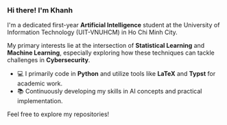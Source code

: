 ### Hi there! I'm Khanh 

I'm a dedicated first-year **Artificial Intelligence** student at the University of Information Technology (UIT-VNUHCM) in Ho Chi Minh City.

My primary interests lie at the intersection of **Statistical Learning** and **Machine Learning**, especially exploring how these techniques can tackle challenges in **Cybersecurity**.

* 💻 I primarily code in **Python** and utilize tools like **LaTeX** and **Typst** for academic work.
* 📚 Continuously developing my skills in AI concepts and practical implementation.

Feel free to explore my repositories!
